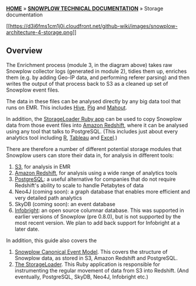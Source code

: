[**HOME**](Home) » [**SNOWPLOW TECHNICAL DOCUMENTATION**](Snowplow-technical-documentation) » Storage documentation

[[https://d3i6fms1cm1j0i.cloudfront.net/github-wiki/images/snowplow-architecture-4-storage.png]]

## Overview

The Enrichment process (module 3, in the diagram above) takes raw Snowplow collector logs (generated in module 2), tidies them up, enriches them (e.g. by adding Geo-IP data, and performing referer parsing) and then writes the output of that process back to S3 as a cleaned up set of Snowplow event files. 

The data in these files can be analysed directly by any big data tool that runs on EMR. This includes [Hive][hive], [Pig][pig] and [Mahout][mahout].

In addition, the [StorageLoader Ruby app][storage-loader] can be used to copy Snowplow data from those event files into [Amazon Redshift][redshift], where it can be analysed using any tool that talks to PostgreSQL. (This includes just about every analytics tool including [R][r], [Tableau][tableau] and [Excel][excel].)

There are therefore a number of different potential storage modules that Snowplow users can store their data in, for analysis in different tools:

1. [S3][s3], for analysis in EMR
2. [Amazon Redshift][redshift], for analysis using a wide range of analytics tools
3. [PostgreSQL][postgresql]: a useful alternative for companies that do not require Redshift's ability to scale to handle Petabytes of data
4. Neo4J (coming soon): a graph database that enables more efficient and very detailed path analytics
5. SkyDB (coming soon): an event database
6. [Infobright][infobright]: an open source columnar database. This was supported in earlier versions of Snowplow (pre 0.8.0), but is not supported by the most recent version. We plan to add back support for Infobright at a later date.

In addition, this guide also covers the 

1. [Snowplow Canonical Event Model][canonical-event-model]. This covers the structure of Snowplow data, as stored in S3, Amazon Redshift and PostgreSQL.
2. [The StorageLoader][storage-loader]. This Ruby application is responsible for instrumenting the regular movement of data from S3 into Redshift. (And eventually, PostgreSQL, SkyDB, Neo4J, Infobright etc.)

[hive]: http://hive.apache.org/
[pig]: http://pig.apache.org/
[mahout]: http://mahout.apache.org/
[storage-loader]: The-StorageLoader
[redshift]: Amazon-Redshift-storage
[r]: http://cran.r-project.org/
[tableau]: http://www.tableausoftware.com/
[excel]: http://office.microsoft.com/en-gb/excel/
[s3]: s3-storage
[redshift]: Amazon-Redshift-storage
[infobright]: infobright-storage
[canonical-event-model]: Canonical-event-model
[postgresql]: postgresql-storage